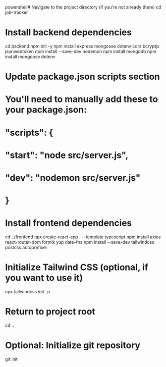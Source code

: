 powershell# Navigate to the project directory (if you're not already there)
cd job-tracker

# Install backend dependencies
cd backend
npm init -y
npm install express mongoose dotenv cors bcryptjs jsonwebtoken
npm install --save-dev nodemon
npm install mongodb
npm install mongoose dotenv

# Update package.json scripts section
# You'll need to manually add these to your package.json:
# "scripts": {
#   "start": "node src/server.js",
#   "dev": "nodemon src/server.js"
# }

# Install frontend dependencies
cd ../frontend
npx create-react-app . --template typescript
npm install axios react-router-dom formik yup date-fns
npm install --save-dev tailwindcss postcss autoprefixer

# Initialize Tailwind CSS (optional, if you want to use it)
npx tailwindcss init -p

# Return to project root
cd ..

# Optional: Initialize git repository
git init